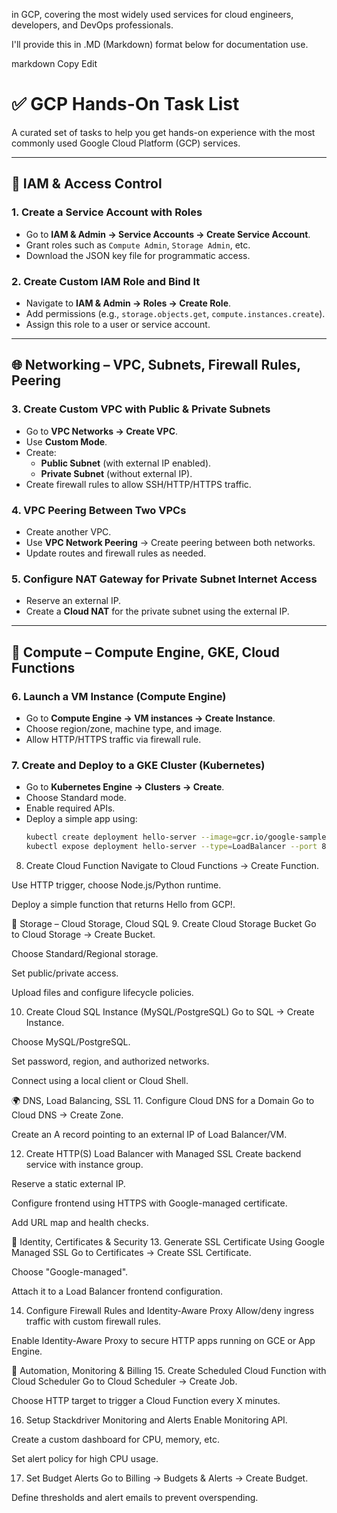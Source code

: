 in GCP, covering the most widely used services for cloud engineers, developers, and DevOps professionals.

I'll provide this in .MD (Markdown) format below for documentation use.

markdown
Copy
Edit
# ✅ GCP Hands-On Task List

A curated set of tasks to help you get hands-on experience with the most commonly used Google Cloud Platform (GCP) services.

---

## 👤 IAM & Access Control

### 1. Create a Service Account with Roles
- Go to **IAM & Admin → Service Accounts → Create Service Account**.
- Grant roles such as `Compute Admin`, `Storage Admin`, etc.
- Download the JSON key file for programmatic access.

### 2. Create Custom IAM Role and Bind It
- Navigate to **IAM & Admin → Roles → Create Role**.
- Add permissions (e.g., `storage.objects.get`, `compute.instances.create`).
- Assign this role to a user or service account.

---

## 🌐 Networking – VPC, Subnets, Firewall Rules, Peering

### 3. Create Custom VPC with Public & Private Subnets
- Go to **VPC Networks → Create VPC**.
- Use **Custom Mode**.
- Create:
  - **Public Subnet** (with external IP enabled).
  - **Private Subnet** (without external IP).
- Create firewall rules to allow SSH/HTTP/HTTPS traffic.

### 4. VPC Peering Between Two VPCs
- Create another VPC.
- Use **VPC Network Peering** → Create peering between both networks.
- Update routes and firewall rules as needed.

### 5. Configure NAT Gateway for Private Subnet Internet Access
- Reserve an external IP.
- Create a **Cloud NAT** for the private subnet using the external IP.

---

## 🧠 Compute – Compute Engine, GKE, Cloud Functions

### 6. Launch a VM Instance (Compute Engine)
- Go to **Compute Engine → VM instances → Create Instance**.
- Choose region/zone, machine type, and image.
- Allow HTTP/HTTPS traffic via firewall rule.

### 7. Create and Deploy to a GKE Cluster (Kubernetes)
- Go to **Kubernetes Engine → Clusters → Create**.
- Choose Standard mode.
- Enable required APIs.
- Deploy a simple app using:
  ```bash
  kubectl create deployment hello-server --image=gcr.io/google-samples/hello-app:1.0
  kubectl expose deployment hello-server --type=LoadBalancer --port 80 --target-port 8080
8. Create Cloud Function
Navigate to Cloud Functions → Create Function.

Use HTTP trigger, choose Node.js/Python runtime.

Deploy a simple function that returns Hello from GCP!.

💾 Storage – Cloud Storage, Cloud SQL
9. Create Cloud Storage Bucket
Go to Cloud Storage → Create Bucket.

Choose Standard/Regional storage.

Set public/private access.

Upload files and configure lifecycle policies.

10. Create Cloud SQL Instance (MySQL/PostgreSQL)
Go to SQL → Create Instance.

Choose MySQL/PostgreSQL.

Set password, region, and authorized networks.

Connect using a local client or Cloud Shell.

🌍 DNS, Load Balancing, SSL
11. Configure Cloud DNS for a Domain
Go to Cloud DNS → Create Zone.

Create an A record pointing to an external IP of Load Balancer/VM.

12. Create HTTP(S) Load Balancer with Managed SSL
Create backend service with instance group.

Reserve a static external IP.

Configure frontend using HTTPS with Google-managed certificate.

Add URL map and health checks.

🔐 Identity, Certificates & Security
13. Generate SSL Certificate Using Google Managed SSL
Go to Certificates → Create SSL Certificate.

Choose "Google-managed".

Attach it to a Load Balancer frontend configuration.

14. Configure Firewall Rules and Identity-Aware Proxy
Allow/deny ingress traffic with custom firewall rules.

Enable Identity-Aware Proxy to secure HTTP apps running on GCE or App Engine.

🔄 Automation, Monitoring & Billing
15. Create Scheduled Cloud Function with Cloud Scheduler
Go to Cloud Scheduler → Create Job.

Choose HTTP target to trigger a Cloud Function every X minutes.

16. Setup Stackdriver Monitoring and Alerts
Enable Monitoring API.

Create a custom dashboard for CPU, memory, etc.

Set alert policy for high CPU usage.

17. Set Budget Alerts
Go to Billing → Budgets & Alerts → Create Budget.

Define thresholds and alert emails to prevent overspending.
